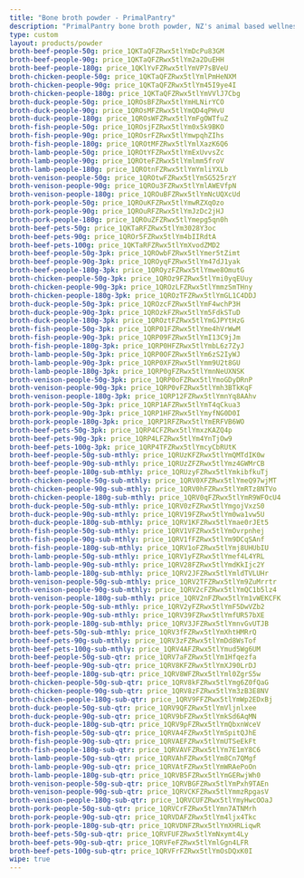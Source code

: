 ```yaml
---
title: "Bone broth powder - PrimalPantry"
description: "PrimalPantry bone broth powder, NZ's animal based wellness drink"
type: custom
layout: products/powder
broth-beef-people-50g: price_1QKTaQFZRwx5tlYmDcPu83GM
broth-beef-people-90g: price_1QKTaQFZRwx5tlYm2a2DuEHH
broth-beef-people-180g: price_1QKlYvFZRwx5tlYmVP7sBVeU
broth-chicken-people-50g: price_1QKTaQFZRwx5tlYmlPmHeNXM
broth-chicken-people-90g: price_1QKTaQFZRwx5tlYm45I9ye4I
broth-chicken-people-180g: price_1QKTaQFZRwx5tlYmVVlJ7Cbg
broth-duck-people-50g: price_1QROsBFZRwx5tlYmHLNirYCO
broth-duck-people-90g: price_1QROsMFZRwx5tlYmQD4qPHvU
broth-duck-people-180g: price_1QROsWFZRwx5tlYmFgOWTfuZ
broth-fish-people-50g: price_1QROsjFZRwx5tlYm0x5k9BKO
broth-fish-people-90g: price_1QROsrFZRwx5tlYmwpqhZIhs
broth-fish-people-180g: price_1QROtMFZRwx5tlYmlXazK6Q6
broth-lamb-people-50g: price_1QROtYFZRwx5tlYmExUvvsZc
broth-lamb-people-90g: price_1QROteFZRwx5tlYmlmm5froV
broth-lamb-people-180g: price_1QROtnFZRwx5tlYmYmliYXLb
broth-venison-people-50g: price_1QROtwFZRwx5tlYmSG525rzY
broth-venison-people-90g: price_1QROu3FZRwx5tlYmlAWEVfpN
broth-venison-people-180g: price_1QROuBFZRwx5tlYmNcUQXcUd
broth-pork-people-50g: price_1QROuKFZRwx5tlYmwRZXqOzo
broth-pork-people-90g: price_1QROuRFZRwx5tlYmJzDc2jHJ
broth-pork-people-180g: price_1QROuZFZRwx5tlYmepg5qn0h
broth-beef-pets-50g: price_1QKTaRFZRwx5tlYm3028Y3oc
broth-beef-pets-90g: price_1QROr5FZRwx5tlYm4bIIRdtA
broth-beef-pets-100g: price_1QKTaRFZRwx5tlYmXvodZMD2
broth-beef-people-50g-3pk: price_1QROwbFZRwx5tlYmer5tZimt
broth-beef-people-90g-3pk: price_1QROyqFZRwx5tlYm47dJ1yak
broth-beef-people-180g-3pk: price_1QROyzFZRwx5tlYmwe8OmutG
broth-chicken-people-50g-3pk: price_1QROz9FZRwx5tlYmi0yqEUuy
broth-chicken-people-90g-3pk: price_1QROzLFZRwx5tlYmmzSmTHny
broth-chicken-people-180g-3pk: price_1QROzTFZRwx5tlYmGL1C4DDJ
broth-duck-people-50g-3pk: price_1QROzcFZRwx5tlYmF4wchP3H
broth-duck-people-90g-3pk: price_1QROzkFZRwx5tlYm5FdkSTuD
broth-duck-people-180g-3pk: price_1QROztFZRwx5tlYmGJPYtHzG
broth-fish-people-50g-3pk: price_1QRP01FZRwx5tlYme4hVrWwM
broth-fish-people-90g-3pk: price_1QRP09FZRwx5tlYmI13C9jJm
broth-fish-people-180g-3pk: price_1QRP0HFZRwx5tlYmbL6z7ZyJ
broth-lamb-people-50g-3pk: price_1QRP0OFZRwx5tlYm6zS2IyWJ
broth-lamb-people-90g-3pk: price_1QRP0XFZRwx5tlYmm9U2t8GU
broth-lamb-people-180g-3pk: price_1QRP0gFZRwx5tlYmnNeUXNSK
broth-venison-people-50g-3pk: price_1QRP0oFZRwx5tlYmoGDyDRnP
broth-venison-people-90g-3pk: price_1QRP0vFZRwx5tlYmh3BTkKqF
broth-venison-people-180g-3pk: price_1QRP12FZRwx5tlYmnYq8AAhv
broth-pork-people-50g-3pk: price_1QRP1AFZRwx5tlYmT4qCkua3
broth-pork-people-90g-3pk: price_1QRP1HFZRwx5tlYmyfNG0D0I
broth-pork-people-180g-3pk: price_1QRP1RFZRwx5tlYmERFVB6WO
broth-beef-pets-50g-3pk: price_1QRP4CFZRwx5tlYmxzKAZQ4p
broth-beef-pets-90g-3pk: price_1QRP4LFZRwx5tlYm4YnTjOw9
broth-beef-pets-100g-3pk: price_1QRP4TFZRwx5tlYmcyCbRUtK
broth-beef-people-50g-sub-mthly: price_1QRUzKFZRwx5tlYmQMTdIK0w
broth-beef-people-90g-sub-mthly: price_1QRUzZFZRwx5tlYmz4GWMrCB
broth-beef-people-180g-sub-mthly: price_1QRUzyFZRwx5tlYmkibfkuTj
broth-chicken-people-50g-sub-mthly: price_1QRV0XFZRwx5tlYmeQ97wjMT
broth-chicken-people-90g-sub-mthly: price_1QRV0hFZRwx5tlYmRTz8NTVo
broth-chicken-people-180g-sub-mthly: price_1QRV0qFZRwx5tlYmR9WFOcU4
broth-duck-people-50g-sub-mthly: price_1QRV0zFZRwx5tlYmgojVxzS0
broth-duck-people-90g-sub-mthly: price_1QRV19FZRwx5tlYm0wa1vw5U
broth-duck-people-180g-sub-mthly: price_1QRV1KFZRwx5tlYmae0rJEt5
broth-fish-people-50g-sub-mthly: price_1QRV1VFZRwx5tlYmOvrpnhej
broth-fish-people-90g-sub-mthly: price_1QRV1fFZRwx5tlYm9DCqSAnf
broth-fish-people-180g-sub-mthly: price_1QRV1oFZRwx5tlYmj8UHUbIU
broth-lamb-people-50g-sub-mthly: price_1QRV1yFZRwx5tlYmef4L4YRL
broth-lamb-people-90g-sub-mthly: price_1QRV28FZRwx5tlYmdKkIjc2Y
broth-lamb-people-180g-sub-mthly: price_1QRV2JFZRwx5tlYmldTVLUHr
broth-venison-people-50g-sub-mthly: price_1QRV2TFZRwx5tlYm9ZuMrrtr
broth-venison-people-90g-sub-mthly: price_1QRV2cFZRwx5tlYmQC1b5lz4
broth-venison-people-180g-sub-mthly: price_1QRV2nFZRwx5tlYm1vWEKCFK
broth-pork-people-50g-sub-mthly: price_1QRV2yFZRwx5tlYmF5DwVZb2
broth-pork-people-90g-sub-mthly: price_1QRV39FZRwx5tlYmfUR57bXE
broth-pork-people-180g-sub-mthly: price_1QRV3JFZRwx5tlYmnvGvUTJB
broth-beef-pets-50g-sub-mthly: price_1QRV3fFZRwx5tlYmXhtHMRrQ
broth-beef-pets-90g-sub-mthly: price_1QRV3zFZRwx5tlYmDd8WsTof
broth-beef-pets-100g-sub-mthly: price_1QRV4AFZRwx5tlYmud5Wg6UM
broth-beef-people-50g-sub-qtr: price_1QRV7aFZRwx5tlYm1Hfqezfa
broth-beef-people-90g-sub-qtr: price_1QRV8KFZRwx5tlYmXJ90LrDJ
broth-beef-people-180g-sub-qtr: price_1QRV8WFZRwx5tlYml0ZgrS5w
broth-chicken-people-50g-sub-qtr: price_1QRV8kFZRwx5tlYmg6Z0fQaG
broth-chicken-people-90g-sub-qtr: price_1QRV8zFZRwx5tlYm3zB3E8NV
broth-chicken-people-180g-sub-qtr: price_1QRV9FFZRwx5tlYmWp2EDxBj
broth-duck-people-50g-sub-qtr: price_1QRV9QFZRwx5tlYmVljnlxee
broth-duck-people-90g-sub-qtr: price_1QRV9bFZRwx5tlYmkSd6AqMN
broth-duck-people-180g-sub-qtr: price_1QRV9pFZRwx5tlYmQbxnWceV
broth-fish-people-50g-sub-qtr: price_1QRVA4FZRwx5tlYmSpitQJhE
broth-fish-people-90g-sub-qtr: price_1QRVAEFZRwx5tlYmUTSeEkFt
broth-fish-people-180g-sub-qtr: price_1QRVAVFZRwx5tlYm7E1mY8C6
broth-lamb-people-50g-sub-qtr: price_1QRVAhFZRwx5tlYm8Cn7QMgf
broth-lamb-people-90g-sub-qtr: price_1QRVAtFZRwx5tlYmWRAePoOn
broth-lamb-people-180g-sub-qtr: price_1QRVB5FZRwx5tlYmGERwjWh0
broth-venison-people-50g-sub-qtr: price_1QRVBGFZRwx5tlYmPxh9TAEn
broth-venison-people-90g-sub-qtr: price_1QRVCKFZRwx5tlYmmzRpgasV
broth-venison-people-180g-sub-qtr: price_1QRVCUFZRwx5tlYmyHwcOOaJ
broth-pork-people-50g-sub-qtr: price_1QRVCrFZRwx5tlYmn7ATNMrh
broth-pork-people-90g-sub-qtr: price_1QRVDAFZRwx5tlYm4ljx4Tkc
broth-pork-people-180g-sub-qtr: price_1QRVDNFZRwx5tlYmXHRLiqwR
broth-beef-pets-50g-sub-qtr: price_1QRVFUFZRwx5tlYmNxymt4Ly
broth-beef-pets-90g-sub-qtr: price_1QRVFeFZRwx5tlYmlGgn4LFR
broth-beef-pets-100g-sub-qtr: price_1QRVFrFZRwx5tlYmOsDQxK0I
wipe: true
---
```



